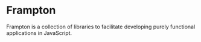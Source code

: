 # Frampton

Frampton is a collection of libraries to facilitate developing purely functional applications in JavaScript.